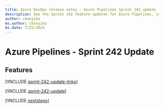 ```yaml
---
title: Azure DevOps release notes - Azure Pipelines Sprint 242 update
description: See the Sprint 242 feature updates for Azure Pipelines, including next steps.
author: ckanyika
ms.author: ckanyika
ms.date: 7/25/2024
---
```


# Azure Pipelines - Sprint 242 Update

## Features

[!INCLUDE [sprint-242-update-links](../includes/pipelines/sprint-242-update-links.md)]

[!INCLUDE [sprint-242-update](../includes/pipelines/sprint-242-update.md)]

[!INCLUDE [nextsteps](../includes/nextsteps.md)]